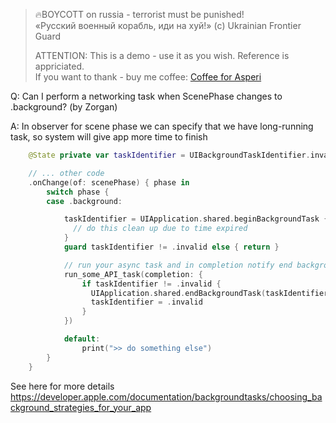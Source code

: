 >
> 🔥BOYCOTT on russia - terrorist must be punished!<br>
> «Русский военный корабль, иди на хуй!» (c) Ukrainian Frontier Guard
> 
> ATTENTION: This is a demo - use it as you wish. Reference is appriciated.<br>
> If you want to thank - buy me coffee: [Coffee for Asperi](https://secure.wayforpay.com/donate/asperi)
>

Q: Can I perform a networking task when ScenePhase changes to .background? (by Zorgan)

A: In observer for scene phase we can specify that we have long-running task, so system will give app more time to finish

```swift
    @State private var taskIdentifier = UIBackgroundTaskIdentifier.invalid

    // ... other code
    .onChange(of: scenePhase) { phase in
        switch phase {
        case .background:

            taskIdentifier = UIApplication.shared.beginBackgroundTask { _ in
              // do this clean up due to time expired
            }
            guard taskIdentifier != .invalid else { return }

            // run your async task and in completion notify end background task
            run_some_API_task(completion: {
                if taskIdentifier != .invalid {
                  UIApplication.shared.endBackgroundTask(taskIdentifier)
                  taskIdentifier = .invalid
                }
            }) 

            default:
                print(">> do something else")
        }
    }
```

See here for more details https://developer.apple.com/documentation/backgroundtasks/choosing_background_strategies_for_your_app
